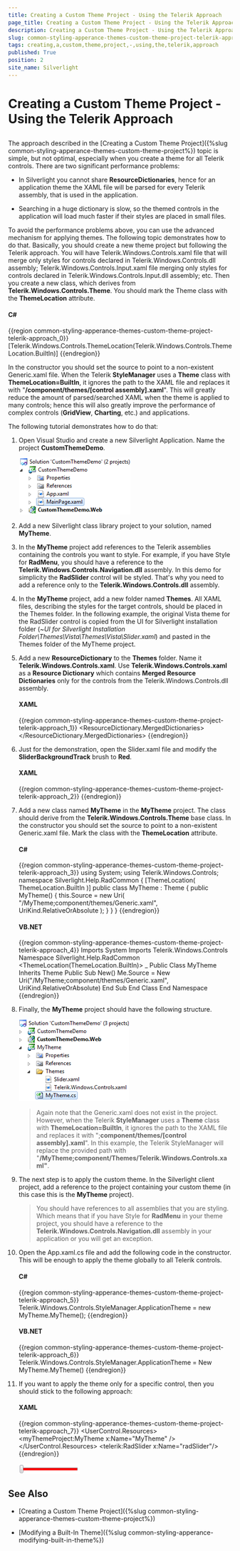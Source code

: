 ```yaml
---
title: Creating a Custom Theme Project - Using the Telerik Approach
page_title: Creating a Custom Theme Project - Using the Telerik Approach
description: Creating a Custom Theme Project - Using the Telerik Approach
slug: common-styling-apperance-themes-custom-theme-project-telerik-approach
tags: creating,a,custom,theme,project,-,using,the,telerik,approach
published: True
position: 2
site_name: Silverlight
---
```


# Creating a Custom Theme Project - Using the Telerik Approach



## 

The approach described in the [Creating a Custom Theme Project]({%slug common-styling-apperance-themes-custom-theme-project%}) topic is simple, but not optimal, especially when you create a theme for all Telerik controls. There are two significant performance problems:

* In Silverlight you cannot share __ResourceDictionaries__, hence for an application theme the XAML file will be parsed for every Telerik assembly, that is used in the application. 


* Searching in a huge dictionary is slow, so the themed controls in the application will load much faster if their styles are placed in small files.

To avoid the performance problems above, you can use the advanced mechanism for applying themes. The following topic demonstrates how to do that. Basically, you should create a new theme project but following the Telerik approach. You will have Telerik.Windows.Controls.xaml file that will merge only styles for controls declared in Telerik.Windows.Controls.dll assembly; Telerik.Windows.Controls.Input.xaml file merging only styles for controls declared in Telerik.Windows.Controls.Input.dll assembly; etc. Then you create a new class, which derives from __Telerik.Windows.Controls.Theme__. You should mark the Theme class with the __ThemeLocation__ attribute. 

#### __C#__

{{region common-styling-apperance-themes-custom-theme-project-telerik-approach_0}}
    [Telerik.Windows.Controls.ThemeLocation(Telerik.Windows.Controls.ThemeLocation.BuiltIn)]
	{{endregion}}



In the constructor you should set the source to point to a non-existent Generic.xaml file. When the Telerik __StyleManager__ uses a __Theme__ class with __ThemeLocation=BuiltIn__, it ignores the path to the XAML file and replaces it with "__/component/themes/[control assembly].xaml__". This will greatly reduce the amount of parsed/searched XAML when the theme is applied to many controls; hence this will also greatly improve the performance of complex controls (__GridView__, __Charting__, etc.) and applications.


The following tutorial demonstrates how to do that:

1. Open Visual Studio and create a new Silverlight Application. Name the project __CustomThemeDemo__.

	![Common Styling Theming Creating Custom Theme Telerik 010](images/Common_StylingTheming_Creating_Custom_Theme_Telerik_010.png)

1. Add a new Silverlight class library project to your solution, named __MyTheme__. 


1. In the __MyTheme__ project add references to the Telerik assemblies containing the controls you want to style. For example, if you have Style for __RadMenu__, you should have a reference to the __Telerik.Windows.Controls.Navigation.dll__ assembly. In this demo for simplicity the __RadSlider__ control will be styled. That's why you need to add a reference only to the __Telerik.Windows.Controls.dll__ assembly. 


1. In the __MyTheme__ project, add a new folder named __Themes__. All XAML files, describing the styles for the target controls, should be placed in the Themes folder. In the following example, the original Vista theme for the RadSlider control is copied from the UI for Silverlight installation folder (~*UI for Silverlight Installation Folder\Themes\Vista\Themes\Vista\Slider.xaml*) and pasted in the Themes folder of the MyTheme project. 

1. Add a new __ResourceDictionary__ to the __Themes__ folder. Name it __Telerik.Windows.Controls.xaml__. Use __Telerik.Windows.Controls.xaml__ as a __Resource Dictionary__ which contains __Merged Resource Dictionaries__ only for the controls from the Telerik.Windows.Controls.dll assembly.
	
	#### __XAML__
	
	{{region common-styling-apperance-themes-custom-theme-project-telerik-approach_1}}
		<ResourceDictionary
		    xmlns="http://schemas.microsoft.com/winfx/2006/xaml/presentation" 
		    xmlns:x="http://schemas.microsoft.com/winfx/2006/xaml">
		    <ResourceDictionary.MergedDictionaries>
		        <ResourceDictionary Source="/MyTheme;component/Themes/Slider.xaml" />
		    </ResourceDictionary.MergedDictionaries>
		</ResourceDictionary>
		{{endregion}}


1. Just for the demonstration, open the Slider.xaml file and modify the __SliderBackgroundTrack__ brush to __Red__.

	#### __XAML__
	
	{{region common-styling-apperance-themes-custom-theme-project-telerik-approach_2}}
		<SolidColorBrush x:Key="SliderBackgroundTrack" Color="Red" />
	{{endregion}}


1. Add a new class named __MyTheme__ in the __MyTheme__ project. The class should derive from the __Telerik.Windows.Controls.Theme__ base class. In the constructor you should set the source to point to a non-existent Generic.xaml file. Mark the class with the __ThemeLocation__ attribute.

	#### __C#__
	
	{{region common-styling-apperance-themes-custom-theme-project-telerik-approach_3}}
		using System;
		using Telerik.Windows.Controls;
		namespace Silverlight.Help.RadCommon
		{
		    [ThemeLocation( ThemeLocation.BuiltIn )]
		    public class MyTheme : Theme
		    {
		        public MyTheme()
		        {
		            this.Source = new Uri( "/MyTheme;component/themes/Generic.xaml", UriKind.RelativeOrAbsolute );
		        }
		    }
		}
	{{endregion}}

	
	#### __VB.NET__
	
	{{region common-styling-apperance-themes-custom-theme-project-telerik-approach_4}}
		Imports System
		Imports Telerik.Windows.Controls
		Namespace Silverlight.Help.RadCommon
		 <ThemeLocation(ThemeLocation.BuiltIn)> _
		 Public Class MyTheme
		  Inherits Theme
		  Public Sub New()
		   Me.Source = New Uri("/MyTheme;component/themes/Generic.xaml", UriKind.RelativeOrAbsolute)
		  End Sub
		 End Class
		End Namespace
	{{endregion}}



1. Finally, the __MyTheme__ project should have the following structure.

	![Common Styling Theming Creating Custom Theme Telerik 020](images/Common_StylingTheming_Creating_Custom_Theme_Telerik_020.png)
	
	>Again note that the Generic.xaml does not exist in the project. However, when the Telerik __StyleManager__ uses a __Theme__ class with __ThemeLocation=BuiltIn__, it ignores the path to the XAML file and replaces it with ";__component/themes/[control assembly].xaml__". In this example, the Telerik StyleManager will replace the provided path with "__/MyTheme;component/Themes/Telerik.Windows.Controls.xaml"__.

1. The next step is to apply the custom theme. In the Silverlight client project, add a reference to the project containing your custom theme (in this case this is the __MyTheme__ project).


	>You should have references to all assemblies that you are styling. Which means that if you have Style for __RadMenu__ in your theme project, you should have a reference to the __Telerik.Windows.Controls.Navigation.dll__ assembly in your application or you will get an exception.

1. Open the App.xaml.cs file and add the following code in the constructor. This will be enough to apply the theme globally to all Telerik controls.


	#### __C#__
	
	{{region common-styling-apperance-themes-custom-theme-project-telerik-approach_5}}
		Telerik.Windows.Controls.StyleManager.ApplicationTheme = new MyTheme.MyTheme();
		{{endregion}}
	
	
	
	#### __VB.NET__
	
	{{region common-styling-apperance-themes-custom-theme-project-telerik-approach_6}}
		Telerik.Windows.Controls.StyleManager.ApplicationTheme = New MyTheme.MyTheme()
		{{endregion}}



1. If you want to apply the theme only for a specific control, then you should stick to the following approach:

	
	#### __XAML__
	
	{{region common-styling-apperance-themes-custom-theme-project-telerik-approach_7}}
		<UserControl.Resources>
		    <myThemeProject:MyTheme x:Name="MyTheme" />
		</UserControl.Resources>
		<Grid x:Name="LayoutRoot"
		        Background="White" Margin="50">
		    <telerik:RadSlider x:Name="radSlider"/>
		</Grid>
		{{endregion}}
	
	![Common Styling Theming Creating Custom Theme Telerik 030](images/Common_StylingTheming_Creating_Custom_Theme_Telerik_030.png)


## See Also

 * [Creating a Custom Theme Project]({%slug common-styling-apperance-themes-custom-theme-project%})

 * [Modifying a Built-In Theme]({%slug common-styling-apperance-modifying-built-in-theme%})

